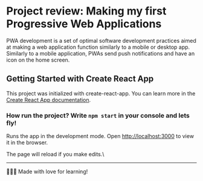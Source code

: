 # Project review: Making my first Progressive Web Applications

PWA development is a set of optimal software development practices aimed at making a web application function similarly to a mobile or desktop app. Similarly to a mobile application, PWAs send push notifications and have an icon on the home screen.

## Getting Started with Create React App

This project was initialized with create-react-app.
You can learn more in the [Create React App documentation](https://facebook.github.io/create-react-app/docs/getting-started).

### How run the project? Write `npm start` in your console and lets fly!

Runs the app in the development mode.
Open [http://localhost:3000](http://localhost:3000) to view it in the browser.

The page will reload if you make edits.\

<hr>

💛👨‍💻 Made with love for learning!
